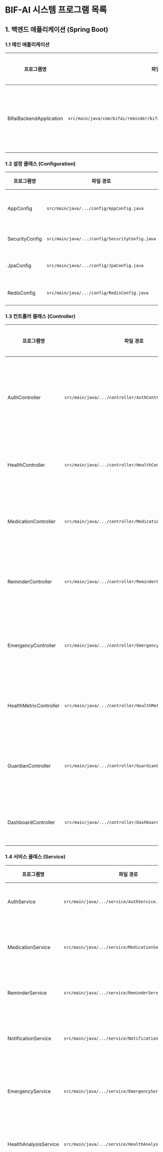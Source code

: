 # BIF-AI 시스템 프로그램 목록

## 1. 백엔드 애플리케이션 (Spring Boot)

### 1.1 메인 애플리케이션
| 프로그램명 | 파일 경로 | 설명 | 담당 기능 |
|-----------|----------|------|-----------|
| BifaiBackendApplication | `src/main/java/com/bifai/reminder/bifai_backend/BifaiBackendApplication.java` | Spring Boot 메인 클래스 | 애플리케이션 시작점 |

### 1.2 설정 클래스 (Configuration)
| 프로그램명 | 파일 경로 | 설명 | 담당 기능 |
|-----------|----------|------|-----------|
| AppConfig | `src/main/java/.../config/AppConfig.java` | 애플리케이션 전역 설정 | Bean 등록, 공통 설정 |
| SecurityConfig | `src/main/java/.../config/SecurityConfig.java` | 보안 설정 | JWT, 인증/인가 |
| JpaConfig | `src/main/java/.../config/JpaConfig.java` | JPA 설정 | 데이터베이스 연결 |
| RedisConfig | `src/main/java/.../config/RedisConfig.java` | Redis 설정 | 캐시, 세션 관리 |

### 1.3 컨트롤러 클래스 (Controller)
| 프로그램명 | 파일 경로 | 설명 | 담당 기능 |
|-----------|----------|------|-----------|
| AuthController | `src/main/java/.../controller/AuthController.java` | 인증 관련 API | 로그인, 회원가입, 토큰 관리 |
| HealthController | `src/main/java/.../controller/HealthController.java` | 헬스체크 API | 시스템 상태 확인 |
| MedicationController | `src/main/java/.../controller/MedicationController.java` | 복약 관리 API | 약물 등록, 복용 기록 |
| ReminderController | `src/main/java/.../controller/ReminderController.java` | 알림 관리 API | 알림 생성, 조회, 수정 |
| EmergencyController | `src/main/java/.../controller/EmergencyController.java` | 응급상황 API | 응급 신고, 보호자 알림 |
| HealthMetricController | `src/main/java/.../controller/HealthMetricController.java` | 건강지표 API | 혈압, 혈당 등 기록 |
| GuardianController | `src/main/java/.../controller/GuardianController.java` | 보호자 관리 API | 보호자 등록, 권한 관리 |
| DashboardController | `src/main/java/.../controller/DashboardController.java` | 대시보드 API | 종합 현황 조회 |

### 1.4 서비스 클래스 (Service)
| 프로그램명 | 파일 경로 | 설명 | 담당 기능 |
|-----------|----------|------|-----------|
| AuthService | `src/main/java/.../service/AuthService.java` | 인증 서비스 | 사용자 인증 로직 |
| MedicationService | `src/main/java/.../service/MedicationService.java` | 복약 관리 서비스 | 약물 관리, 복용 추적 |
| ReminderService | `src/main/java/.../service/ReminderService.java` | 알림 서비스 | 알림 스케줄링, 전송 |
| NotificationService | `src/main/java/.../service/NotificationService.java` | 알림 전송 서비스 | 푸시, SMS, 이메일 |
| EmergencyService | `src/main/java/.../service/EmergencyService.java` | 응급상황 서비스 | 응급 감지, 대응 처리 |
| HealthAnalysisService | `src/main/java/.../service/HealthAnalysisService.java` | 건강 분석 서비스 | 건강 데이터 분석 |
| UserPatternService | `src/main/java/.../service/UserPatternService.java` | 사용자 패턴 서비스 | 행동 패턴 분석 |
| GuardianService | `src/main/java/.../service/GuardianService.java` | 보호자 서비스 | 보호자 관리, 권한 |
| ScheduleService | `src/main/java/.../service/ScheduleService.java` | 일정 관리 서비스 | 일정 등록, 알림 |
| LocationService | `src/main/java/.../service/LocationService.java` | 위치 서비스 | GPS 추적, 안전구역 |

### 1.5 데이터 액세스 클래스 (Repository)
| 프로그램명 | 파일 경로 | 설명 | 담당 기능 |
|-----------|----------|------|-----------|
| UserRepository | `src/main/java/.../repository/UserRepository.java` | 사용자 데이터 액세스 | 사용자 CRUD |
| MedicationRepository | `src/main/java/.../repository/MedicationRepository.java` | 약물 데이터 액세스 | 약물 정보 관리 |
| MedicationAdherenceRepository | `src/main/java/.../repository/MedicationAdherenceRepository.java` | 복약 순응도 데이터 | 복용 기록 관리 |
| ReminderRepository | `src/main/java/.../repository/ReminderRepository.java` | 알림 데이터 액세스 | 알림 정보 관리 |
| NotificationRepository | `src/main/java/.../repository/NotificationRepository.java` | 알림 전송 데이터 | 알림 전송 이력 |
| GuardianRepository | `src/main/java/.../repository/GuardianRepository.java` | 보호자 데이터 액세스 | 보호자 정보 관리 |
| HealthMetricRepository | `src/main/java/.../repository/HealthMetricRepository.java` | 건강지표 데이터 | 건강 측정값 관리 |
| ActivityLogRepository | `src/main/java/.../repository/ActivityLogRepository.java` | 활동 로그 데이터 | 사용자 활동 기록 |
| ScheduleRepository | `src/main/java/.../repository/ScheduleRepository.java` | 일정 데이터 액세스 | 일정 정보 관리 |
| AnalysisResultRepository | `src/main/java/.../repository/AnalysisResultRepository.java` | 분석 결과 데이터 | AI 분석 결과 저장 |

### 1.6 엔티티 클래스 (Entity)
| 프로그램명 | 파일 경로 | 설명 | 담당 기능 |
|-----------|----------|------|-----------|
| User | `src/main/java/.../entity/User.java` | 사용자 엔티티 | 사용자 정보 |
| Guardian | `src/main/java/.../entity/Guardian.java` | 보호자 엔티티 | 보호자 정보 |
| Medication | `src/main/java/.../entity/Medication.java` | 약물 엔티티 | 약물 정보 |
| MedicationAdherence | `src/main/java/.../entity/MedicationAdherence.java` | 복약 순응도 엔티티 | 복용 기록 |
| Reminder | `src/main/java/.../entity/Reminder.java` | 알림 엔티티 | 알림 정보 |
| Notification | `src/main/java/.../entity/Notification.java` | 알림 전송 엔티티 | 알림 전송 내역 |
| HealthMetric | `src/main/java/.../entity/HealthMetric.java` | 건강지표 엔티티 | 건강 측정값 |
| ActivityLog | `src/main/java/.../entity/ActivityLog.java` | 활동 로그 엔티티 | 사용자 활동 |
| Schedule | `src/main/java/.../entity/Schedule.java` | 일정 엔티티 | 일정 정보 |
| Device | `src/main/java/.../entity/Device.java` | 기기 엔티티 | 사용자 기기 정보 |
| Location | `src/main/java/.../entity/Location.java` | 위치 엔티티 | 위치 정보 |

### 1.7 DTO 클래스 (Data Transfer Object)
| 프로그램명 | 파일 경로 | 설명 | 담당 기능 |
|-----------|----------|------|-----------|
| ApiResponse | `src/main/java/.../dto/ApiResponse.java` | 공통 응답 DTO | 표준 API 응답 |
| LoginRequest | `src/main/java/.../dto/auth/LoginRequest.java` | 로그인 요청 DTO | 로그인 정보 |
| AuthResponse | `src/main/java/.../dto/auth/AuthResponse.java` | 인증 응답 DTO | 토큰 정보 |
| MedicationDto | `src/main/java/.../dto/MedicationDto.java` | 약물 DTO | 약물 정보 전송 |
| ReminderDto | `src/main/java/.../dto/ReminderDto.java` | 알림 DTO | 알림 정보 전송 |
| HealthMetricDto | `src/main/java/.../dto/HealthMetricDto.java` | 건강지표 DTO | 건강 데이터 전송 |
| EmergencyDto | `src/main/java/.../dto/EmergencyDto.java` | 응급상황 DTO | 응급 상황 정보 |
| DashboardDto | `src/main/java/.../dto/DashboardDto.java` | 대시보드 DTO | 종합 현황 정보 |

### 1.8 보안 클래스 (Security)
| 프로그램명 | 파일 경로 | 설명 | 담당 기능 |
|-----------|----------|------|-----------|
| JwtTokenProvider | `src/main/java/.../security/jwt/JwtTokenProvider.java` | JWT 토큰 제공자 | 토큰 생성/검증 |
| JwtAuthenticationFilter | `src/main/java/.../security/jwt/JwtAuthenticationFilter.java` | JWT 인증 필터 | 요청 인증 처리 |
| BifUserDetails | `src/main/java/.../security/userdetails/BifUserDetails.java` | 사용자 상세 정보 | Spring Security 사용자 |
| BifUserDetailsService | `src/main/java/.../security/userdetails/BifUserDetailsService.java` | 사용자 상세 서비스 | 사용자 로드 |

### 1.9 예외 처리 클래스 (Exception)
| 프로그램명 | 파일 경로 | 설명 | 담당 기능 |
|-----------|----------|------|-----------|
| GlobalExceptionHandler | `src/main/java/.../exception/GlobalExceptionHandler.java` | 전역 예외 처리자 | 공통 예외 처리 |
| ResourceNotFoundException | `src/main/java/.../exception/ResourceNotFoundException.java` | 리소스 없음 예외 | 404 에러 처리 |
| UnauthorizedException | `src/main/java/.../exception/UnauthorizedException.java` | 권한 없음 예외 | 401 에러 처리 |
| ValidationException | `src/main/java/.../exception/ValidationException.java` | 유효성 검사 예외 | 400 에러 처리 |

## 2. 유틸리티 및 헬퍼 클래스

### 2.1 유틸리티 클래스 (Utility)
| 프로그램명 | 파일 경로 | 설명 | 담당 기능 |
|-----------|----------|------|-----------|
| DateTimeUtil | `src/main/java/.../util/DateTimeUtil.java` | 날짜/시간 유틸리티 | 날짜 처리 공통 기능 |
| EncryptionUtil | `src/main/java/.../util/EncryptionUtil.java` | 암호화 유틸리티 | 데이터 암호화/복호화 |
| ValidationUtil | `src/main/java/.../util/ValidationUtil.java` | 유효성 검사 유틸리티 | 입력값 검증 |
| NotificationUtil | `src/main/java/.../util/NotificationUtil.java` | 알림 유틸리티 | 알림 템플릿, 형식 |
| LocationUtil | `src/main/java/.../util/LocationUtil.java` | 위치 유틸리티 | 거리 계산, 좌표 변환 |

### 2.2 상수 클래스 (Constants)
| 프로그램명 | 파일 경로 | 설명 | 담당 기능 |
|-----------|----------|------|-----------|
| ApiConstants | `src/main/java/.../constant/ApiConstants.java` | API 상수 | URL, 응답 코드 |
| SecurityConstants | `src/main/java/.../constant/SecurityConstants.java` | 보안 상수 | 토큰 만료시간, 키 |
| NotificationConstants | `src/main/java/.../constant/NotificationConstants.java` | 알림 상수 | 알림 타입, 템플릿 |
| HealthConstants | `src/main/java/.../constant/HealthConstants.java` | 건강 상수 | 정상 범위, 임계값 |

## 3. 설정 파일

### 3.1 애플리케이션 설정
| 파일명 | 파일 경로 | 설명 | 용도 |
|--------|----------|------|-----|
| application.yml | `src/main/resources/application.yml` | 기본 설정 | 공통 설정 |
| application-dev.yml | `src/main/resources/application-dev.yml` | 개발 환경 설정 | 개발용 DB, 로그 |
| application-prod.yml | `src/main/resources/application-prod.yml` | 운영 환경 설정 | 운영용 DB, 보안 |
| application-test.yml | `src/main/resources/application-test.yml` | 테스트 환경 설정 | 테스트용 DB |
| logback-spring.xml | `src/main/resources/logback-spring.xml` | 로깅 설정 | 로그 레벨, 형식 |

### 3.2 데이터베이스 마이그레이션
| 파일명 | 파일 경로 | 설명 | 용도 |
|--------|----------|------|-----|
| V1__Initial_Schema.sql | `src/main/resources/db/migration/V1__Initial_Schema.sql` | 초기 스키마 | 기본 테이블 생성 |
| V2__Performance_Optimization.sql | `src/main/resources/db/migration/V2__Performance_Optimization.sql` | 성능 최적화 | 인덱스, 제약조건 |
| V3__Add_Emergency_Features.sql | `src/main/resources/db/migration/V3__Add_Emergency_Features.sql` | 응급 기능 추가 | 응급 관련 테이블 |

### 3.3 빌드 설정
| 파일명 | 파일 경로 | 설명 | 용도 |
|--------|----------|------|-----|
| build.gradle | `build.gradle` | Gradle 빌드 설정 | 의존성, 빌드 태스크 |
| settings.gradle | `settings.gradle` | Gradle 프로젝트 설정 | 프로젝트 이름 |
| gradle.properties | `gradle.properties` | Gradle 속성 | JVM 옵션 |

## 4. 테스트 클래스

### 4.1 단위 테스트 (Unit Test)
| 프로그램명 | 파일 경로 | 설명 | 테스트 대상 |
|-----------|----------|------|------------|
| AuthServiceTest | `src/test/java/.../service/AuthServiceTest.java` | 인증 서비스 테스트 | AuthService |
| MedicationServiceTest | `src/test/java/.../service/MedicationServiceTest.java` | 복약 서비스 테스트 | MedicationService |
| ReminderServiceTest | `src/test/java/.../service/ReminderServiceTest.java` | 알림 서비스 테스트 | ReminderService |
| HealthAnalysisServiceTest | `src/test/java/.../service/HealthAnalysisServiceTest.java` | 건강 분석 서비스 테스트 | HealthAnalysisService |
| JwtTokenProviderTest | `src/test/java/.../security/jwt/JwtTokenProviderTest.java` | JWT 토큰 제공자 테스트 | JwtTokenProvider |

### 4.2 통합 테스트 (Integration Test)
| 프로그램명 | 파일 경로 | 설명 | 테스트 대상 |
|-----------|----------|------|------------|
| AuthControllerIntegrationTest | `src/test/java/.../controller/AuthControllerIntegrationTest.java` | 인증 API 통합 테스트 | AuthController |
| MedicationControllerIntegrationTest | `src/test/java/.../controller/MedicationControllerIntegrationTest.java` | 복약 API 통합 테스트 | MedicationController |
| DatabaseConfigTest | `src/test/java/.../config/DatabaseConfigTest.java` | 데이터베이스 설정 테스트 | JPA, DB 연결 |

### 4.3 성능 테스트 (Performance Test)
| 프로그램명 | 파일 경로 | 설명 | 테스트 대상 |
|-----------|----------|------|------------|
| NotificationPerformanceTest | `src/test/java/.../performance/NotificationPerformanceTest.java` | 알림 성능 테스트 | 대량 알림 처리 |
| DatabasePerformanceTest | `src/test/java/.../performance/DatabasePerformanceTest.java` | DB 성능 테스트 | 쿼리 성능 |

## 5. 배포 및 운영 스크립트

### 5.1 Docker 설정
| 파일명 | 파일 경로 | 설명 | 용도 |
|--------|----------|------|-----|
| Dockerfile | `Dockerfile` | Docker 이미지 빌드 | 컨테이너 설정 |
| docker-compose.yml | `docker-compose.yml` | Docker 컨테이너 구성 | 전체 시스템 실행 |
| docker-compose.dev.yml | `docker-compose.dev.yml` | 개발 환경 Docker | 개발용 구성 |

### 5.2 배포 스크립트
| 파일명 | 파일 경로 | 설명 | 용도 |
|--------|----------|------|-----|
| deploy.sh | `scripts/deploy.sh` | 배포 스크립트 | 자동 배포 |
| health-check.sh | `scripts/health-check.sh` | 헬스체크 스크립트 | 서비스 상태 확인 |
| backup.sh | `scripts/backup.sh` | 백업 스크립트 | 데이터 백업 |

### 5.3 모니터링 설정
| 파일명 | 파일 경로 | 설명 | 용도 |
|--------|----------|------|-----|
| prometheus.yml | `monitoring/prometheus.yml` | Prometheus 설정 | 메트릭 수집 |
| grafana-dashboard.json | `monitoring/grafana-dashboard.json` | Grafana 대시보드 | 시각화 |

## 6. 문서 파일

### 6.1 API 문서
| 파일명 | 파일 경로 | 설명 | 용도 |
|--------|----------|------|-----|
| api-docs.yml | `docs/api-docs.yml` | OpenAPI 스펙 | API 문서 |
| postman-collection.json | `docs/postman-collection.json` | Postman 컬렉션 | API 테스트 |

### 6.2 시스템 문서
| 파일명 | 파일 경로 | 설명 | 용도 |
|--------|----------|------|-----|
| README.md | `README.md` | 프로젝트 설명서 | 프로젝트 개요 |
| CONTRIBUTING.md | `docs/CONTRIBUTING.md` | 기여 가이드 | 개발 참여 방법 |
| CHANGELOG.md | `docs/CHANGELOG.md` | 변경 로그 | 버전별 변경사항 |

## 프로그램 통계 요약

| 구분 | 개수 | 설명 |
|------|------|------|
| 컨트롤러 | 8개 | REST API 엔드포인트 |
| 서비스 | 10개 | 비즈니스 로직 처리 |
| 리포지토리 | 10개 | 데이터 액세스 계층 |
| 엔티티 | 11개 | 데이터베이스 모델 |
| DTO | 8개 | 데이터 전송 객체 |
| 설정 클래스 | 4개 | 애플리케이션 구성 |
| 보안 클래스 | 4개 | 인증/인가 처리 |
| 유틸리티 | 9개 | 공통 기능 |
| 테스트 클래스 | 7개 | 단위/통합 테스트 |
| **총 프로그램 수** | **71개** | **전체 Java 클래스** |

## 프로그램 복잡도 분석

### 높은 복잡도 (High Complexity)
- **HealthAnalysisService**: 복잡한 건강 데이터 분석 로직
- **EmergencyService**: 다양한 응급상황 처리 로직
- **NotificationService**: 멀티채널 알림 처리

### 중간 복잡도 (Medium Complexity)
- **MedicationService**: 복약 관리 및 순응도 추적
- **UserPatternService**: 사용자 행동 패턴 분석
- **AuthService**: 인증 및 보안 처리

### 낮은 복잡도 (Low Complexity)
- **Controller 클래스들**: 요청/응답 처리
- **Repository 클래스들**: 단순 데이터 액세스
- **DTO 클래스들**: 데이터 전송 객체 